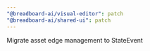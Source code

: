```yaml
---
"@breadboard-ai/visual-editor": patch
"@breadboard-ai/shared-ui": patch
---
```


Migrate asset edge management to StateEvent

